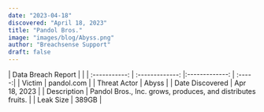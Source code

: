 ```yaml
---
date: "2023-04-18"
discovered: "April 18, 2023"
title: "Pandol Bros."
image: "images/blog/Abyss.png"
author: "Breachsense Support"
draft: false
---
```


| Data Breach Report           |              | 
| :-----------: | :-------------:     |:-------------:    | :-----:|
| Victim      | pandol.com      | 
| Threat Actor      | Abyss      | 
| Date Discovered      | Apr 18, 2023      | 
| Description      | Pandol Bros., Inc. grows, produces, and distributes fruits.      | 
| Leak Size      | 389GB      | 

